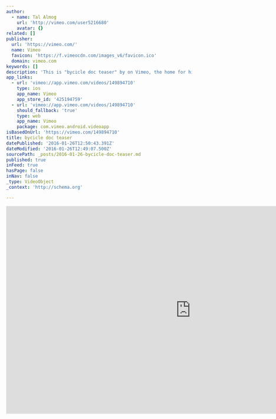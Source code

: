 ```yaml
---
author:
  - name: Tal Almog
    url: 'http://vimeo.com/user5216680'
    avatar: {}
related: []
publisher:
  url: 'https://vimeo.com/'
  name: Vimeo
  favicon: 'https://f.vimeocdn.com/images_v6/favicon.ico'
  domain: vimeo.com
keywords: []
description: 'This is "bycicle doc teaser" by on Vimeo, the home for high quality videos and the people who love them.'
app_links:
  - url: 'vimeo://app.vimeo.com/videos/149894710'
    type: ios
    app_name: Vimeo
    app_store_id: '425194759'
  - url: 'vimeo://app.vimeo.com/videos/149894710'
    should_fallback: 'true'
    type: web
    app_name: Vimeo
    package: com.vimeo.android.videoapp
isBasedOnUrl: 'https://vimeo.com/149894710'
title: bycicle doc teaser
datePublished: '2016-01-26T12:50:43.391Z'
dateModified: '2016-01-26T12:49:07.500Z'
sourcePath: _posts/2016-01-26-bycicle-doc-teaser.md
published: true
inFeed: true
hasPage: false
inNav: false
_type: VideoObject
_context: 'http://schema.org'

---
```

<iframe src="https://cdn.embedly.com/widgets/media.html?src=https%3A%2F%2Fplayer.vimeo.com%2Fvideo%2F149894710&amp;url=https%3A%2F%2Fvimeo.com%2F149894710&amp;image=http%3A%2F%2Fi.vimeocdn.com%2Fvideo%2F549234852_1280.jpg&amp;key=b7d04c9b404c499eba89ee7072e1c4f7&amp;type=text%2Fhtml&amp;schema=vimeo" width="1000" height="563" scrolling="no" frameborder="0" allowfullscreen="allowfullscreen" style=""></iframe>